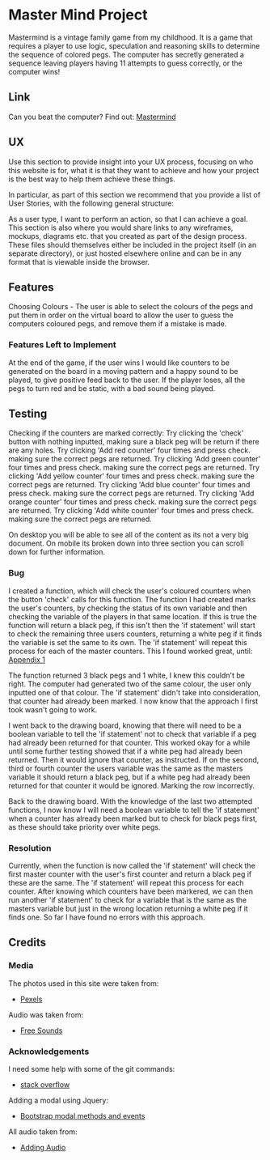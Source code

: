 # Master Mind Project

Mastermind is a vintage family game from my childhood. It is a game that requires a player to use logic, speculation and reasoning skills to determine the sequence of colored pegs. The computer has secretly generated a sequence leaving players having 11 attempts to guess correctly, or the computer wins!

## Link

Can you beat the computer? Find out: [Mastermind](https://fordalex.github.io/master-mind-project/)

## UX
Use this section to provide insight into your UX process, focusing on who this website is for, what it is that they want to achieve and how your project is the best way to help them achieve these things.

In particular, as part of this section we recommend that you provide a list of User Stories, with the following general structure:

As a user type, I want to perform an action, so that I can achieve a goal.
This section is also where you would share links to any wireframes, mockups, diagrams etc. that you created as part of the design process. These files should themselves either be included in the project itself (in an separate directory), or just hosted elsewhere online and can be in any format that is viewable inside the browser.

## Features

Choosing Colours - The user is able to select the colours of the pegs and put them in order on the virtual board to allow the user to guess the computers coloured pegs, and remove them if a mistake is made.

### Features Left to Implement

At the end of the game, if the user wins I would like counters to be generated on the board in a moving pattern and a happy sound to be played, to give positive feed back to the user. If the player loses, all the pegs to turn red and be static, with a bad sound being played.

## Testing

Checking if the counters are marked correctly:
Try clicking the 'check' button with nothing inputted, making sure a black peg will be return if there are any holes.
Try clicking 'Add red counter' four times and press check. making sure the correct pegs are returned.
Try clicking 'Add green counter' four times and press check. making sure the correct pegs are returned.
Try clicking 'Add yellow counter' four times and press check. making sure the correct pegs are returned.
Try clicking 'Add blue counter' four times and press check. making sure the correct pegs are returned.
Try clicking 'Add orange counter' four times and press check. making sure the correct pegs are returned.
Try clicking 'Add white counter' four times and press check. making sure the correct pegs are returned.


On desktop you will be able to see all of the content as its not a very big document. On mobile its broken down into three section you can scroll down for further information.

### Bug

I created a function, which will check the user's coloured counters when the button 'check' calls for this function. The function I had created marks the user's counters, by checking the status of its own variable and then checking the variable of the players in that same location. If this is true the function will return a black peg, if this isn't then the 'if statement' will start to check the remaining three users counters, returning a white peg if it finds the variable is set the same to its own. The 'if statement' will repeat this process for each of the master counters. This I found worked great, until:
[Appendix 1](https://github.com/Fordalex/master-mind-project/blob/master/testing/automatic-marking-problem.png)

The function returned 3 black pegs and 1 white, I knew this couldn't be right. The computer had generated two of the same colour, the user only inputted one of that colour. The 'if statement' didn't take into consideration, that counter had already been marked. I now know that the approach I first took wasn't going to work.

I went back to the drawing board, knowing that there will need to be a boolean variable to tell the 'if statement' not to check that variable if a peg had already been returned for that counter. This worked okay for a while until some further testing showed that if a white peg had already been returned. Then it would ignore that counter, as instructed. If on the second, third or fourth counter the users variable was the same as the masters variable it should return a black peg, but if a white peg had already been returned for that counter it would be ignored. Marking the row incorrectly.

Back to the drawing board. With the knowledge of the last two attempted functions, I now know I will need a boolean variable to tell the 'if statement' when a counter has already been marked but to check for black pegs first, as these should take priority over white pegs.

### Resolution

Currently, when the function is now called the 'if statement' will check the first master counter with the user's first counter and return a black peg if these are the same. The 'if statement' will repeat this process for each counter. After knowing which counters have been markered, we can then run another 'if statement' to check for a variable that is the same as the masters variable but just in the wrong location returning a white peg if it finds one. So far I have found no errors with this approach.

## Credits

### Media

The photos used in this site were taken from:

* [Pexels](https://www.pexels.com/)

Audio was taken from:

* [Free Sounds](https://freesound.org/)


### Acknowledgements

I need some help with some of the git commands:

* [stack overflow](https://stackoverflow.com/questions/10510462/force-git-push-to-overwrite-remote-files)

Adding a modal using Jquery:

* [Bootstrap modal methods and events](https://www.youtube.com/watch?v=1yrTszHY-mQ)

All audio taken from:

* [Adding Audio](https://www.youtube.com/watch?v=p4OHVJxd2FI)


